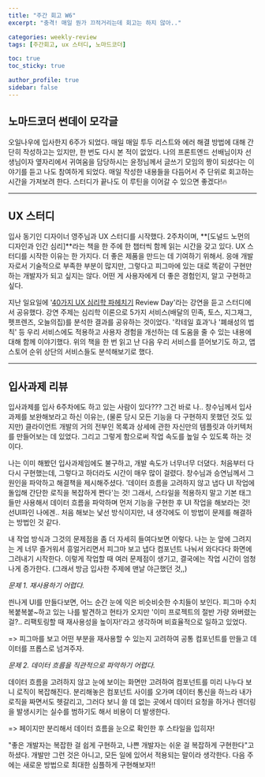 ```yaml
---
title: "주간 회고 W6"
excerpt: "충격! 매일 뭔가 끄적거리는데 회고는 하지 않아.."

categories: weekly-review
tags: [주간회고, ux 스터디, 노마드코더]

toc: true
toc_sticky: true

author_profile: true
sidebar: false
---
```


## 노마드코더 썬데이 모각글

오일나우에 입사한지 6주가 되었다. 매일 매일 투두 리스트와 에러 해결 방법에 대해 간단히 작성하고는 있지만, 한 번도 다시 본 적이 없었다. 나의 프론트엔드 선배님이자 선생님이자 옆자리에서 귀여움을 담당하시는 윤정님께서 글쓰기 모임의 짱이 되셨다는 이야기를 듣고 나도 참여하게 되었다. 매일 작성한 내용들을 다듬어서 주 단위로 회고하는 시간을 가져보려 한다. 스터디가 끝나도 이 루틴을 이어갈 수 있으면 좋겠다!🔥

---

## UX 스터디

입사 동기인 디자이너 영주님과 UX 스터디를 시작했다. 2주차이며, **[도널드 노먼의 디자인과 인간 심리]**라는 책을 한 주에 한 챕터씩 함께 읽는 시간을 갖고 있다. UX 스터디를 시작한 이유는 한 가지다. 더 좋은 제품을 만드는 데 기여하기 위해서. 응애 개발자로서 기술적으로 부족한 부분이 많지만, 그렇다고 피그마에 있는 대로 똑같이 구현만 하는 개발자가 되고 싶지는 않다. 어떤 게 사용자에게 더 좋은 경험인지, 알고 구현하고 싶다.

지난 일요일에 '[40가지 UX 심리학 파헤치기](https://rightful-barberry-daa.notion.site/40-UX-5-2af6952ff7ad46fbbc1398dfad732716) Review Day'라는 강연을 듣고 스터디에서 공유했다. 강연 주제는 심리학 이론으로 5가지 서비스(배달의 민족, 토스, 지그재그, 펫프렌즈, 오늘의집)를 분석한 결과를 공유하는 것이었다. '칵테일 효과'나 '폐쇄성의 법칙' 등 우리 서비스에도 적용하고 사용자 경험을 개선하는 데 도움을 줄 수 있는 내용에 대해 함께 이야기했다. 위의 책을 한 번 읽고 난 다음 우리 서비스를 뜯어보기도 하고, 앱스토어 순위 상단의 서비스들도 분석해보기로 했다.

---

## 입사과제 리뷰

입사과제를 입사 6주차에도 하고 있는 사람이 있다??? 그건 바로 나.. 창수님께서 입사과제를 보완해보라고 하신 이유는, (물론 당시 모든 기능을 다 구현하지 못했던 것도 있지만) 클라이언트 개발의 거의 전부인 목록과 상세에 관한 자신만의 템플릿과 아키텍처를 만들어보는 데 있었다. 그리고 그렇게 함으로써 작업 속도를 높일 수 있도록 하는 것이다.

나는 이미 해봤던 입사과제임에도 불구하고, 개발 속도가 너무너무 더뎠다. 처음부터 다 다시 구현했는데, 그렇다고 하더라도 시간이 매우 많이 걸렸다. 창수님과 승연님께서 그 원인을 파악하고 해결책을 제시해주셨다. '데이터 흐름을 고려하지 않고 냅다 UI 작업에 돌입해 간단한 로직을 복잡하게 짠다'는 것! 그래서, 스타일을 적용하지 말고 기본 태그들만 사용해서 데이터 흐름을 파악하며 먼저 기능을 구현한 후 UI 작업을 해보라는 것! 선UI파인 나에겐.. 처음 해보는 낯선 방식이지만, 내 생각에도 이 방법이 문제를 해결하는 방법인 것 같다.

내 작업 방식과 그것의 문제점을 좀 더 자세히 들여다보면 이렇다. 나는 눈 앞에 그려지는 게 너무 즐거워서 흥얼거리면서 피그마 보고 냅다 컴포넌트 나눠서 와다다다 화면에 그려내기 시작한다. 이렇게 작업할 때 여러 문제점이 생기고, 결국에는 작업 시간이 엄청나게 증가한다. (그래서 방금 입사한 주제에 맨날 야근했던 것,,)

_문제 1. 재사용하기 어렵다._

씐나게 UI를 만들다보면, 어느 순간 눈에 익은 비슷비슷한 수치들이 보인다. 피그마 수치 복붙복붙~하고 있는 나를 발견하고 현타가 오지만 '이미 프로젝트의 절반 가량 와버렸는걸?.. 리팩토링할 때 재사용성을 높이자!'라고 생각하며 비효율적으로 일하고 있었다.

=> 피그마를 보고 어떤 부분을 재사용할 수 있는지 고려하여 공통 컴포넌트를 만들고 데이터를 프롭스로 넘겨주자. <br />

_문제 2. 데이터 흐름을 직관적으로 파악하기 어렵다._

데이터 흐름을 고려하지 않고 눈에 보이는 화면만 고려하여 컴포넌트를 미리 나누다 보니 로직이 복잡해진다. 분리해놓은 컴포넌트 사이를 오가며 데이터 통신을 하느라 내가 로직을 짜면서도 헷갈리고, 그러다 보니 쓸 데 없는 곳에서 데이터 요청을 하거나 렌더링을 발생시키는 실수를 범하기도 해서 비용이 더 발생한다.

=> 페이지만 분리해서 데이터 흐름을 눈으로 확인한 후 스타일을 입히자!

"좋은 개발자는 복잡한 걸 쉽게 구현하고, 나쁜 개발자는 쉬운 걸 복잡하게 구현한다"고 하셨다. 개발만 그런 것은 아니고, 모든 일에 있어서 적용되는 말이라 생각한다. 다음 주에는 새로운 방법으로 최대한 심플하게 구현해보자!!
